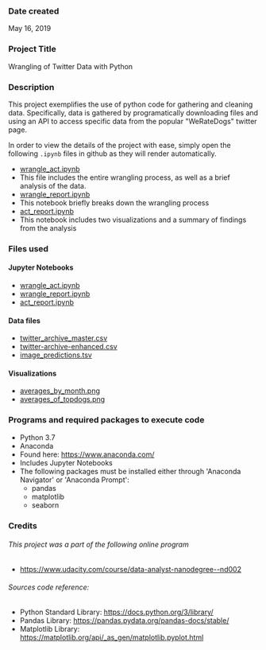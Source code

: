 ### Date created
May 16, 2019

### Project Title
Wrangling of Twitter Data with Python 

### Description
This project exemplifies the use of python code for gathering and cleaning data. Specifically, data is gathered by programatically downloading files and using an API to access specific data from the popular "WeRateDogs" twitter page.

In order to view the details of the project with ease, simply open the following `.ipynb` files in github as they will render automatically.
* [wrangle_act.ipynb](https://github.com/Jeff-VA/data_wrangling_project/blob/master/wrangle_act.ipynb)
 * This file includes the entire wrangling process, as well as a brief analysis of the data.
* [wrangle_report.ipynb](https://github.com/Jeff-VA/data_wrangling_project/blob/master/wrangle_report.ipynb)
* This notebook briefly breaks down the wrangling process 
* [act_report.ipynb](https://github.com/Jeff-VA/data_wrangling_project/blob/master/act_report.ipynb)
 * This notebook includes two visualizations and a summary of findings from the analysis

### Files used

#### Jupyter Notebooks

* [wrangle_act.ipynb](https://github.com/Jeff-VA/data_wrangling_project/blob/master/wrangle_act.ipynb)
* [wrangle_report.ipynb](https://github.com/Jeff-VA/data_wrangling_project/blob/master/wrangle_report.ipynb)
* [act_report.ipynb](https://github.com/Jeff-VA/data_wrangling_project/blob/master/act_report.ipynb)

#### Data files

* [twitter_archive_master.csv](https://github.com/Jeff-VA/data_wrangling_project/blob/master/twitter_archive_master.csv)
* [twitter-archive-enhanced.csv](https://github.com/Jeff-VA/data_wrangling_project/blob/master/twitter-archive-enhanced.csv)
* [image_predictions.tsv](https://github.com/Jeff-VA/data_wrangling_project/blob/master/image_predictions.tsv)

#### Visualizations

* [averages_by_month.png](https://github.com/Jeff-VA/data_wrangling_project/blob/master/averages_by_month.png)
* [averages_of_topdogs.png](https://github.com/Jeff-VA/data_wrangling_project/blob/master/averages_of_topdogs.png)

### Programs and required packages to execute code

* Python 3.7
* Anaconda
 * Found here: https://www.anaconda.com/
 * Includes Jupyter Notebooks
* The following packages must be installed either through 'Anaconda Navigator' or 'Anaconda Prompt':
  * pandas
  * matplotlib
  * seaborn

### Credits

###### This project was a part of the following online program

* https://www.udacity.com/course/data-analyst-nanodegree--nd002

###### Sources code reference:

* Python Standard Library: https://docs.python.org/3/library/
* Pandas Library: https://pandas.pydata.org/pandas-docs/stable/
* Matplotlib Library: https://matplotlib.org/api/_as_gen/matplotlib.pyplot.html
